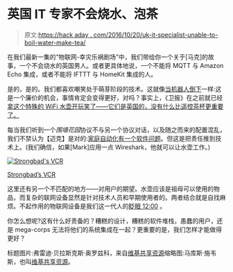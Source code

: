 # 英国 IT 专家不会烧水、泡茶

> 原文:[https://hack aday . com/2016/10/20/uk-it-specialist-unable-to-boil-water-make-tea/](https://hackaday.com/2016/10/20/uk-it-specialist-unable-to-boil-water-make-tea/)

在我们最新一集的“物联网-幸灾乐祸剧场”中，我们带给你一个关于[马克]的故事，一个不会烧水的英国男人。或者更具体地说，一个不能将 MQTT 与 Amazon Echo 集成，或者不能将 IFTTT 与 HomeKit 集成的人。

是的，是的。我们都喜欢嘲笑处于萌芽阶段的技术。这就像[当机器人倒下](http://hackaday.com/2015/08/23/hilarious-darpa-robots-falling-video/)一样:这是一个廉价的机会，事情肯定会变得更好，对吗？事实上，《卫报》在之前就已经[拿这个特殊的 WiFi 水壶开玩笑了——它们是英国的，没有什么比遥控茶杯更重要了。](https://www.theguardian.com/lifeandstyle/2015/jun/17/kitchen-gadgets-review-ikettle-boil-phone)

每当我们听到一个*围墙花园*协议不与另一个协议对话，以及随之而来的配置混乱，我们不禁认为【迈克】是对的:[家庭自动化有一个软件问题](http://hackaday.com/2016/08/02/home-automation-is-hung-up-on-software/)。但这是把责任推到技术上。(我们确信，如果[Mark]应用一点 Wireshark，他就可以让水壶工作。)

[![Strongbad's VCR](../Images/f7b030da806d5bac67c44c34bc133380.png)](https://hackaday.com/wp-content/uploads/2016/10/sbemail30.png)

[Strongbad’s VCR](http://www.hrwiki.org/wiki/12:00)

这里还有另一个不匹配的地方——对用户的期望。水壶应该是祖母可以使用的物品，而复杂的联网设备显然是针对技术人员和早期使用者的。两者结合就是自找麻烦。不起作用的物联网设备是我们这一代人的[眨眼 12:00](https://en.wikipedia.org/wiki/Blinking_twelve_problem) 。

你怎么想呢?这有什么好责备的？糟糕的设计，糟糕的软件堆栈，愚蠢的用户，还是 mega-corps 无法将他们的系统集成在一起？更重要的是，我们怎样才能做得更好？

标题图片:弗雷迪·贝拉斯克斯·奥罗兹科，来自[维基共享资源](https://commons.wikimedia.org/wiki/File:Vap11.jpg)缩略图:马库斯·施韦斯，也叫[维基共享资源](https://commons.wikimedia.org/wiki/Category:Boiling_water#/media/File:Kochendes_wasser02.jpg)。